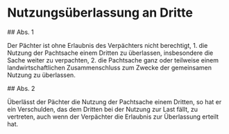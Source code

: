 # Nutzungsüberlassung an Dritte



\#\# Abs. 1

 Der Pächter ist ohne Erlaubnis des Verpächters nicht berechtigt,  1\.
 die Nutzung der Pachtsache einem Dritten zu überlassen, insbesondere die Sache weiter zu verpachten,
 2\.
 die Pachtsache ganz oder teilweise einem landwirtschaftlichen Zusammenschluss zum Zwecke der gemeinsamen Nutzung zu überlassen.


\#\# Abs. 2

 Überlässt der Pächter die Nutzung der Pachtsache einem Dritten, so hat er ein Verschulden, das dem Dritten bei der Nutzung zur Last fällt, zu vertreten, auch wenn der Verpächter die Erlaubnis zur Überlassung erteilt hat. 

